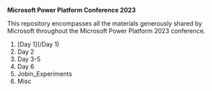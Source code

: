 **Microsoft Power Platform Conference 2023**

This repository encompasses all the materials generously shared by Microsoft throughout the Microsoft Power Platform 2023 conference.

1. [Day 1](/Day 1)
2. Day 2
3. Day 3-5
4. Day 6
5. Jobin_Experiments
6. Misc
